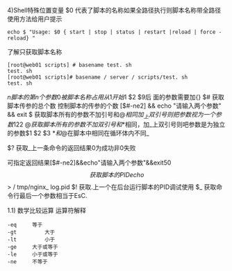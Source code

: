 4)Shell特殊位置变量
$0 代表了脚本的名称如果全路径执行则脚本名称带全路径
使用方法给用户提示

```
echo $ "Usage: $0 { start | stop | status | restart |reload | force -reload} "
```

了解只获取脚本名称

```
[root@web01 scripts] # basename test. sh
test. sh
[root@web01 scripts]# basename / server / scripts/test. sh
test. sh
```

$n 脚本的第n个参数0被脚本名称占用从1开始$1 $2 $9后 面的参数需要加{}
$# 获取脚本传参的总个数
控制脚本的传参的个数 [$#-ne2] && echo "请输入两个参数"
&& exit
$  获取脚本所有的参数不加引号和$@相同加_上双引号则把参数视为一个参数$1$2$2
$@ 获取脚本所有的参数不加双引号和$*相同，加_上双引号则吧参数是为独立的参数$1 $2 $3  $*和$@在脚本中相同在循环体内不同_

$? 获取_上一条命令的返回结果0为成功非0失败

可指定返回结果[$#-ne2]&&echo"请输入两个参数"&&exit50
$$ 获取脚本的PID
echo $$ > / tmp/nginx_ log.pid
$! 获取.上一个在后台运行脚本的PID调试使用
$_ 获取命令行最后一个参数相当于EsC.

1.1) 数学比较运算
运算符解释

```
-eq		等于
-gt 		大于
-lt 		小于
-ge		大于或等于
-le		小于或等于
-ne		不等于
```

